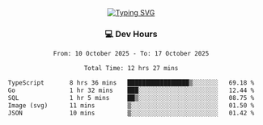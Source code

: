 
<div align="center">
  <a href="https://git.io/typing-svg"><img src="https://readme-typing-svg.demolab.com?font=Fira+Code&size=30&pause=1000&color=33F7F5&center=true&vCenter=true&width=435&lines=Hi+there+%F0%9F%91%8B+I+am+AirboZH+;Welcome+to+my+Github" alt="Typing SVG" /></a>

<h3>💻 Dev Hours</h3>
<!--START_SECTION:waka-->

```txt
From: 10 October 2025 - To: 17 October 2025

Total Time: 12 hrs 27 mins

TypeScript       8 hrs 36 mins   █████████████████▒░░░░░░░   69.18 %
Go               1 hr 32 mins    ███░░░░░░░░░░░░░░░░░░░░░░   12.44 %
SQL              1 hr 5 mins     ██▒░░░░░░░░░░░░░░░░░░░░░░   08.75 %
Image (svg)      11 mins         ▒░░░░░░░░░░░░░░░░░░░░░░░░   01.50 %
JSON             10 mins         ▒░░░░░░░░░░░░░░░░░░░░░░░░   01.42 %
```

<!--END_SECTION:waka-->
</div>  
